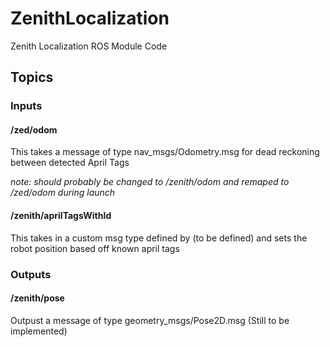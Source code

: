 # ZenithLocalization
Zenith Localization ROS Module Code

## Topics

### Inputs

#### /zed/odom
This takes a message of type nav_msgs/Odometry.msg for dead reckoning between detected April Tags

*note: should probably be changed to /zenith/odom and remaped to /zed/odom during launch*

#### /zenith/aprilTagsWithId
This takes in a custom msg type defined by (to be defined) and sets the robot position based off known april tags

### Outputs

#### /zenith/pose
Outpust a message of type geometry_msgs/Pose2D.msg (Still to be implemented)

